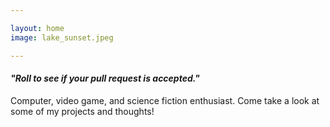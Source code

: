 ```yaml
---

layout: home
image: lake_sunset.jpeg

---
```

#### _"Roll to see if your pull request is accepted."_

Computer, video game, and science fiction enthusiast. Come take a look at some of my projects and thoughts!
